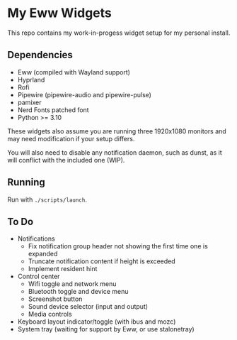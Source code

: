 # My Eww Widgets

This repo contains my work-in-progess widget setup for my personal install.

## Dependencies

- Eww (compiled with Wayland support)
- Hyprland
- Rofi
- Pipewire (pipewire-audio and pipewire-pulse)
- pamixer
- Nerd Fonts patched font
- Python >= 3.10

These widgets also assume you are running three 1920x1080 monitors and may need
modification if your setup differs.

You will also need to disable any notification daemon, such as dunst, as it will
conflict with the included one (WIP).

## Running

Run with `./scripts/launch`.

## To Do

- Notifications
  - Fix notification group header not showing the first time one is expanded
  - Truncate notification content if height is exceeded
  - Implement resident hint
- Control center
  - Wifi toggle and network menu
  - Bluetooth toggle and device menu
  - Screenshot button
  - Sound device selector (input and output)
  - Media controls
- Keyboard layout indicator/toggle (with ibus and mozc)
- System tray (waiting for support by Eww, or use stalonetray)
